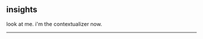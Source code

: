## insights

look at me. i'm the contextualizer now.

<hr>

<!-- ### example -->
<!-- <img src="data/ko.png" width="500" />
<img src="data/ok.png" width="500" /> -->
<!-- ![example](data/ko.png)
![example2](data/ok.png) -->